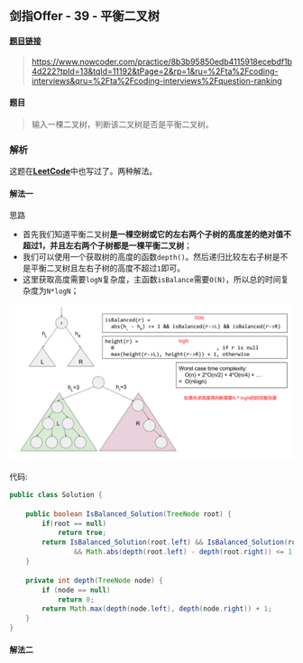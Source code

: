 ## 剑指Offer - 39 - 平衡二叉树

#### [题目链接](https://www.nowcoder.com/practice/8b3b95850edb4115918ecebdf1b4d222?tpId=13&tqId=11192&tPage=2&rp=1&ru=%2Fta%2Fcoding-interviews&qru=%2Fta%2Fcoding-interviews%2Fquestion-ranking)

> https://www.nowcoder.com/practice/8b3b95850edb4115918ecebdf1b4d222?tpId=13&tqId=11192&tPage=2&rp=1&ru=%2Fta%2Fcoding-interviews&qru=%2Fta%2Fcoding-interviews%2Fquestion-ranking

#### 题目

> 输入一棵二叉树，判断该二叉树是否是平衡二叉树。

### 解析

这题在[**LeetCode**](https://github.com/ZXZxin/ZXNotes/blob/master/%E5%88%B7%E9%A2%98/LeetCode/Tree/LeetCode%20-%20110.%20Balanced%20Binary%20Tree(%E5%88%A4%E6%96%AD%E4%B8%80%E6%A3%B5%E6%A0%91%E6%98%AF%E5%90%A6%E6%98%AF%E5%B9%B3%E8%A1%A1%E4%BA%8C%E5%8F%89%E6%A0%91).md)中也写过了。两种解法。

#### 解法一

思路

- 首先我们知道平衡二叉树**是一棵空树或它的左右两个子树的高度差的绝对值不超过1，并且左右两个子树都是一棵平衡二叉树**；
- 我们可以使用一个获取树的高度的函数`depth()`。然后递归比较左右子树是不是平衡二叉树且左右子树的高度不超过`1`即可。
- 这里获取高度需要`logN`复杂度，主函数`isBalance`需要`O(N)`，所以总的时间复杂度为`N*logN`；

![](images/39_s.png)

代码:

```java
public class Solution {
    
    public boolean IsBalanced_Solution(TreeNode root) {
        if(root == null)
            return true;
        return IsBalanced_Solution(root.left) && IsBalanced_Solution(root.right) 
                && Math.abs(depth(root.left) - depth(root.right)) <= 1;
    }
    
    private int depth(TreeNode node) {
        if (node == null)
            return 0;
        return Math.max(depth(node.left), depth(node.right)) + 1;
    }
}
```

#### 解法二

